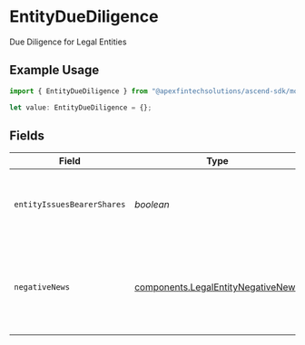 # EntityDueDiligence

Due Diligence for Legal Entities

## Example Usage

```typescript
import { EntityDueDiligence } from "@apexfintechsolutions/ascend-sdk/models/components";

let value: EntityDueDiligence = {};
```

## Fields

| Field                                                                                    | Type                                                                                     | Required                                                                                 | Description                                                                              | Example                                                                                  |
| ---------------------------------------------------------------------------------------- | ---------------------------------------------------------------------------------------- | ---------------------------------------------------------------------------------------- | ---------------------------------------------------------------------------------------- | ---------------------------------------------------------------------------------------- |
| `entityIssuesBearerShares`                                                               | *boolean*                                                                                | :heavy_minus_sign:                                                                       | Indicates whether the entity issues bearer shares                                        | false                                                                                    |
| `negativeNews`                                                                           | [components.LegalEntityNegativeNews](../../models/components/legalentitynegativenews.md) | :heavy_minus_sign:                                                                       | Information about any negative news against related parties and entities                 |                                                                                          |